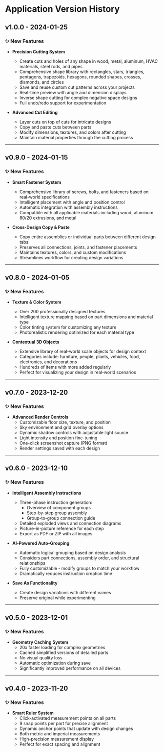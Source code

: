 # Application Version History

## v1.0.0 - 2024-01-25
### ✨ New Features
- **Precision Cutting System**
  - Create cuts and holes of any shape in wood, metal, aluminum, HVAC materials, steel rods, and pipes
  - Comprehensive shape library with rectangles, stars, triangles, pentagons, trapezoids, hexagons, rounded shapes, crosses, diamonds, and circles
  - Save and reuse custom cut patterns across your projects
  - Real-time preview with angle and dimension displays
  - Inverse shape cutting for complex negative space designs
  - Full undo/redo support for experimentation

- **Advanced Cut Editing**
  - Layer cuts on top of cuts for intricate designs
  - Copy and paste cuts between parts
  - Modify dimensions, textures, and colors after cutting
  - Maintain material properties through the cutting process

---

## v0.9.0 - 2024-01-15
### ✨ New Features
- **Smart Fastener System**
  - Comprehensive library of screws, bolts, and fasteners based on real-world specifications
  - Intelligent placement with angle and position control
  - Automatic integration with assembly instructions
  - Compatible with all applicable materials including wood, aluminum 80/20 extrusions, and metal

- **Cross-Design Copy & Paste**
  - Copy entire assemblies or individual parts between different design tabs
  - Preserves all connections, joints, and fastener placements
  - Maintains textures, colors, and custom modifications
  - Streamlines workflow for creating design variations

---

## v0.8.0 - 2024-01-05
### ✨ New Features
- **Texture & Color System**
  - Over 200 professionally designed textures
  - Intelligent texture mapping based on part dimensions and material type
  - Color tinting system for customizing any texture
  - Photorealistic rendering optimized for each material type

- **Contextual 3D Objects**
  - Extensive library of real-world scale objects for design context
  - Categories include: furniture, people, plants, vehicles, food, electronics, and decorations
  - Hundreds of items with more added regularly
  - Perfect for visualizing your design in real-world scenarios

---

## v0.7.0 - 2023-12-20
### ✨ New Features
- **Advanced Render Controls**
  - Customizable floor size, texture, and position
  - Sky environment and grid overlay options
  - Dynamic shadow controls with adjustable light source
  - Light intensity and position fine-tuning
  - One-click screenshot capture (PNG format)
  - Render settings saved with each design

---

## v0.6.0 - 2023-12-10
### ✨ New Features
- **Intelligent Assembly Instructions**
  - Three-phase instruction generation:
    - Overview of component groups
    - Step-by-step group assembly
    - Group-to-group connection guide
  - Detailed exploded views and connection diagrams
  - Picture-in-picture reference for each step
  - Export as PDF or ZIP with all images

- **AI-Powered Auto-Grouping**
  - Automatic logical grouping based on design analysis
  - Considers part connections, assembly order, and structural relationships
  - Fully customizable - modify groups to match your workflow
  - Dramatically reduces instruction creation time

- **Save As Functionality**
  - Create design variations with different names
  - Preserve original while experimenting

---

## v0.5.0 - 2023-12-01
### ✨ New Features
- **Geometry Caching System**
  - 20x faster loading for complex geometries
  - Cached simplified versions of detailed parts
  - No visual quality loss
  - Automatic optimization during save
  - Significantly improved performance on all devices

---

## v0.4.0 - 2023-11-20
### ✨ New Features
- **Smart Ruler System**
  - Click-activated measurement points on all parts
  - 9 snap points per part for precise alignment
  - Dynamic anchor points that update with design changes
  - Both metric and imperial measurements
  - High-precision measurement display
  - Perfect for exact spacing and alignment